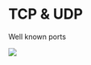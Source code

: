 # TCP & UDP

Well known ports

![](https://s3.us-west-2.amazonaws.com/secure.notion-static.com/38daba65-1de8-44fa-80ee-3fde678f0845/Untitled.png?X-Amz-Algorithm=AWS4-HMAC-SHA256\&X-Amz-Content-Sha256=UNSIGNED-PAYLOAD\&X-Amz-Credential=AKIAT73L2G45EIPT3X45%2F20220104%2Fus-west-2%2Fs3%2Faws4\_request\&X-Amz-Date=20220104T015154Z\&X-Amz-Expires=86400\&X-Amz-Signature=dfc5b2318f8718397a588c79d0f44d0201d704dade4ad02130b9e1ba9a10066c\&X-Amz-SignedHeaders=host\&response-content-disposition=filename%20%3D%22Untitled.png%22\&x-id=GetObject)
